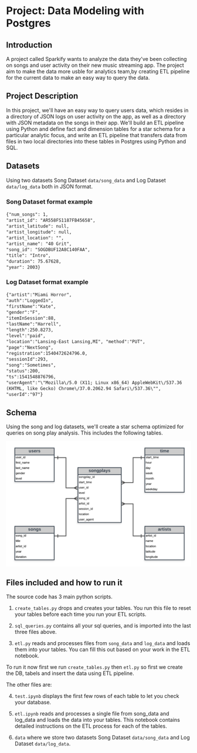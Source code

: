 # Project: Data Modeling with Postgres

## Introduction

A project called Sparkify wants to analyze the data they've been collecting on songs and user activity on their new music streaming app. The project aim to make the data more usble for analytics team,by creating ETL pipeline for the current data to make an easy way to query the data.

## Project Description

In this project, we'll have an easy way to query users data, which resides in a directory of JSON logs on user activity on the app, as well as a directory with JSON metadata on the songs in their app. We'll build an ETL pipeline using Python and define fact and dimension tables for a star schema for a particular analytic focus, and write an ETL pipeline that transfers data from files in two local directories into these tables in Postgres using Python and SQL.


## Datasets

Using two datasets Song Dataset `data/song_data` and Log Dataset `data/log_data` both in JSON format.

### Song Dataset format example

```
{"num_songs": 1,
"artist_id": "AR558FS1187FB45658",
"artist_latitude": null,
"artist_longitude": null,
"artist_location": "",
"artist_name": "40 Grit",
"song_id": "SOGDBUF12A8C140FAA",
"title": "Intro",
"duration": 75.67628,
"year": 2003}
```

### Log Dataset format example

```
{"artist":"Miami Horror",
"auth":"LoggedIn",
"firstName":"Kate",
"gender":"F",
"itemInSession":88,
"lastName":"Harrell",
"length":250.8273,
"level":"paid",
"location":"Lansing-East Lansing,MI", "method":"PUT",
"page":"NextSong",
"registration":1540472624796.0,
"sessionId":293,
"song":"Sometimes",
"status":200,
"ts":1541548876796,
"userAgent":"\"Mozilla\/5.0 (X11; Linux x86_64) AppleWebKit\/537.36 (KHTML, like Gecko) Chrome\/37.0.2062.94 Safari\/537.36\"",
"userId":"97"}
```

## Schema

Using the song and log datasets, we'll create a star schema optimized for queries on song play analysis. This includes the following tables.

![Sparkify star schema](sparkify_star_schema.png?raw=true)

## Files included and how to run it 

The source code has 3 main python scripts.

1. `create_tables.py` drops and creates your tables. You run this file to reset your tables before each time you run your ETL scripts.

2. `sql_queries.py` contains all your sql queries, and is imported into the last three files above.

3. `etl.py` reads and processes files from `song_data` and `log_data` and loads them into your tables.
 You can fill this out based on your work in the ETL notebook.

To run it now first we run `create_tables.py` then `etl.py` so first we create the DB, tabels and insert the data using ETL pipeline.

The other files are:

4. `test.ipynb` displays the first few rows of each table to let you check your database.

5. `etl.ipynb` reads and processes a single file from song_data and log_data and loads the data into your tables.
 This notebook contains detailed instructions on the ETL process for each of the tables.

6. `data` where we store two datasets Song Dataset `data/song_data` and Log Dataset `data/log_data`.
